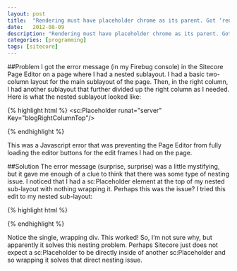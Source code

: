 ```yaml
---
layout: post
title:  "Rendering must have placeholder chrome as its parent. Got ‘rendering’ instead"
date:   2012-08-09
description: "Rendering must have placeholder chrome as its parent. Got ‘rendering’ instead"
categories: [programming]
tags: [sitecore]
---
```

##Problem
I got the error message (in my Firebug console) in the Sitecore Page Editor on a page where I had a nested sublayout.  I had a basic two-column layout for the main sublayout of the page.  Then, in the right column, I had another sublayout that further divided up the right column as I needed.  Here is what the nested sublayout looked like:

{% highlight html %}
<sc:Placeholder runat="server" Key="blogRightColumnTop"/>

<div class="sidebar-blog">
  <sc:Placeholder runat="server" Key="blogRightColumnBottomLeft"/>
</div>

<div class="sidebar-ads">
  <sc:Placeholder runat="server" Key="blogRightColumnBottomRight"/>
</div>
{% endhighlight %}

This was a Javascript error that was preventing the Page Editor from fully loading the editor buttons for the edit frames I had on the page.

##Solution
The error message (surprise, surprise) was a little mystifying, but it gave me enough of a clue to think that there was some type of nesting issue.  I noticed that I had a sc:Placeholder element at the top of my nested sub-layout with nothing wrapping it.  Perhaps this was the issue?  I tried this edit to my nested sub-layout:

{% highlight html %}
<div>
  <sc:Placeholder runat="server" Key="blogRightColumnTop"/>

  <div class="sidebar-blog">
    <sc:Placeholder runat="server" Key="blogRightColumnBottomLeft"/>
  </div>

  <div class="sidebar-ads">
    <sc:Placeholder runat="server" Key="blogRightColumnBottomRight"/>
  </div>
</div>
{% endhighlight %}

Notice the single, wrapping div. This worked! So, I’m not sure why, but apparently it solves this nesting problem. Perhaps Sitecore just does not expect a sc:Placeholder to be directly inside of another sc:Placeholder and so wrapping it solves that direct nesting issue.
